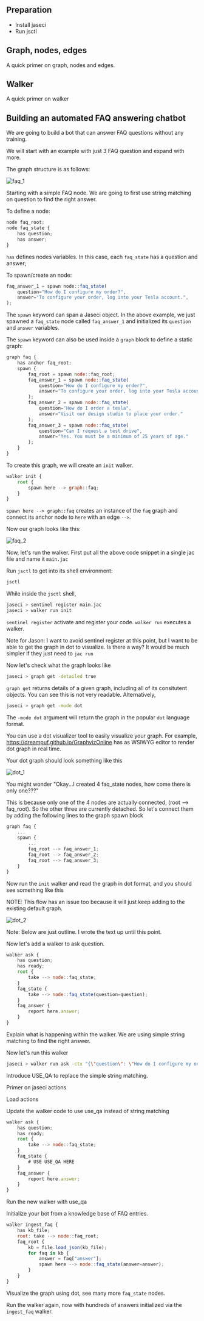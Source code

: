 ## Preparation
* Install jaseci
* Run jsctl

## Graph, nodes, edges
A quick primer on graph, nodes and edges.

## Walker

A quick primer on walker

## Building an automated FAQ answering chatbot

We are going to build a bot that can answer FAQ questions without any training.

We will start with an example with just 3 FAQ question and expand with more.

The graph structure is as follows:

![faq_1](./new_images/faq_1.png)

Starting with a simple FAQ node. We are going to first use string matching on question to find the right answer.

To define a node:
```js
node faq_root;
node faq_state {
    has question;
    has answer;
}
```
`has` defines nodes variables. In this case, each `faq_state` has a question and answer;

To spawn/create an node:
```js
faq_answer_1 = spawn node::faq_state(
    question="How do I configure my order?",
    answer="To configure your order, log into your Tesla account.",
);
```
The `spawn` keyword can span a Jaseci object. In the above example, we just spawned a `faq_state` node called `faq_answer_1` and initialized its `question` and `answer` variables.

The `spawn` keyword can also be used inside a `graph` block to define a static graph:
```js
graph faq {
    has anchor faq_root;
    spawn {
        faq_root = spawn node::faq_root;
        faq_answer_1 = spawn node::faq_state(
            question="How do I configure my order?",
            answer="To configure your order, log into your Tesla account."
        );
        faq_answer_2 = spawn node::faq_state(
            question="How do I order a tesla",
            answer="Visit our design studio to place your order."
        );
        faq_answer_3 = spawn node::faq_state(
            question="Can I request a test drive",
            answer="Yes. You must be a minimum of 25 years of age."
        );
    }
}
```

To create this graph, we will create an `init` walker.
```js
walker init {
    root {
        spawn here --> graph::faq;
    }
}
```
`spawn here --> graph::faq` creates an instance of the `faq` graph and connect its anchor node to `here` with an edge `-->`.

Now our graph looks like this:

![faq_2](./new_images/faq_2.png)

Now, let's run the walker. First put all the above code snippet in a single jac file and name it `main.jac`

Run `jsctl` to get into its shell environment:
```bash
jsctl
```
While inside the `jsctl` shell,
```bash
jaseci > sentinel register main.jac
jaseci > walker run init
```

`sentinel register` activate and register your code.
`walker run` executes a walker.

Note for Jason: I want to avoid sentinel register at this point, but I want to be able to get the graph in dot to visualize. Is there a way? It would be much simpler if they just need to `jac run`

Now let's check what the graph looks like
```bash
jaseci > graph get -detailed true
```

`graph get` returns details of a given graph, including all of its consitutent objects. You can see this is not very readable. Alternatively,

```bash
jaseci > graph get -mode dot
```
The `-mode dot` argument will return the graph in the popular `dot` language format.

You can use a dot visualizer tool to easily visualize your graph. For example, https://dreampuf.github.io/GraphvizOnline has as WSIWYG editor to render dot graph in real time.

Your dot graph should look something like this

![dot_1](./new_images/dot_1.svg)

You might wonder "Okay...I created 4 faq_state nodes, how come there is only one???"

This is because only one of the 4 nodes are actually connected, (root --> faq_root). So the other three are currently detached. So let's connect them by adding the following lines to the graph spawn block

```js
graph faq {
    ...
    spawn {
        ...
        faq_root --> faq_answer_1;
        faq_root --> faq_answer_2;
        faq_root --> faq_answer_3;
    }
}
```

Now run the `init` walker and read the graph in dot format, and you should see something like this

NOTE: This flow has an issue too because it will just keep adding to the existing default graph.

![dot_2](./new_images/dot_2.svg)

Note: Below are just outline. I wrote the text up until this point.

Now let's add a walker to ask question.

```js
walker ask {
    has question;
    has ready;
    root {
        take --> node::faq_state;
    }
    faq_state {
        take --> node::faq_state(question=question);
    }
    faq_answer {
        report here.answer;
    }
}
```

Explain what is happening within the walker.
We are using simple string matching to find the right answer.

Now let's run this walker
```bash
jaseci > walker run ask -ctx "{\"question\": \"How do I configure my order?\"}"
```

Introduce USE_QA to replace the simple string matching.

Primer on jaseci actions

Load actions

Update the walker code to use use_qa instead of string matching

```js
walker ask {
    has question;
    has ready;
    root {
        take --> node::faq_state;
    }
    faq_state {
        # USE USE_QA HERE
    }
    faq_answer {
        report here.answer;
    }
}
```

Run the new walker with use_qa

Initialize your bot from a knowledge base of FAQ entries.
```js
walker ingest_faq {
    has kb_file;
    root: take --> node::faq_root;
    faq_root {
        kb = file.load_json(kb_file);
        for faq in kb {
            answer = faq["answer"];
            spawn here --> node::faq_state(answer=answer);
        }
    }
}
```
Visualize the graph using dot, see many more `faq_state` nodes.

Run the walker again, now with hundreds of answers initialized via the `ingest_faq` walker.